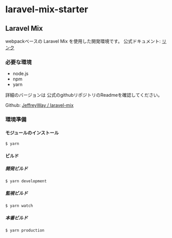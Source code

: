 # laravel-mix-starter
## Laravel Mix

webpackベースの Laravel Mix を使用した開発環境です。
公式ドキュメント: [リンク](https://laravel-mix.com/docs/6.0/installation)

### 必要な環境

- node.js
- npm
- yarn

詳細のバージョンは 公式のgithubリポジトリのReadmeを確認してください。

Github: [JeffreyWay / laravel-mix](https://github.com/JeffreyWay/laravel-mix)


### 環境準備

#### モジュールのインストール
```
$ yarn
```

#### ビルド

##### 開発ビルド
```
$ yarn development
```

##### 監視ビルド
```
$ yarn watch
```

##### 本番ビルド
```
$ yarn production
```
